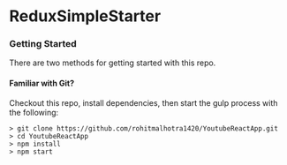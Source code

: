 # ReduxSimpleStarter


### Getting Started

There are two methods for getting started with this repo.

#### Familiar with Git?
Checkout this repo, install dependencies, then start the gulp process with the following:

```
> git clone https://github.com/rohitmalhotra1420/YoutubeReactApp.git
> cd YoutubeReactApp
> npm install
> npm start
```
